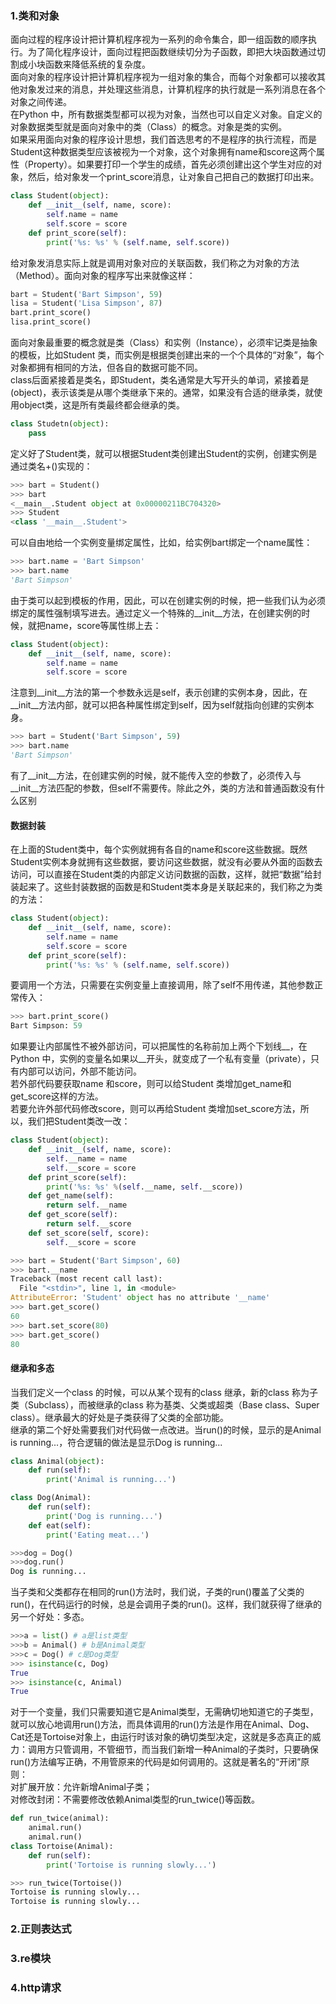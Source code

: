 ### 1.类和对象
面向过程的程序设计把计算机程序视为一系列的命令集合，即一组函数的顺序执行。为了简化程序设计，面向过程把函数继续切分为子函数，即把大块函数通过切割成小块函数来降低系统的复杂度。  
面向对象的程序设计把计算机程序视为一组对象的集合，而每个对象都可以接收其他对象发过来的消息，并处理这些消息，计算机程序的执行就是一系列消息在各个对象之间传递。  
在Python 中，所有数据类型都可以视为对象，当然也可以自定义对象。自定义的对象数据类型就是面向对象中的类（Class）的概念。对象是类的实例。    
如果采用面向对象的程序设计思想，我们首选思考的不是程序的执行流程，而是Student这种数据类型应该被视为一个对象，这个对象拥有name和score这两个属性（Property）。如果要打印一个学生的成绩，首先必须创建出这个学生对应的对象，然后，给对象发一个print_score消息，让对象自己把自己的数据打印出来。  
```python
class Student(object):
    def __init__(self, name, score):
        self.name = name
        self.score = score
    def print_score(self):
        print('%s: %s' % (self.name, self.score))
```
给对象发消息实际上就是调用对象对应的关联函数，我们称之为对象的方法（Method）。面向对象的程序写出来就像这样：
```python
bart = Student('Bart Simpson', 59)
lisa = Student('Lisa Simpson', 87)
bart.print_score()
lisa.print_score()
```
面向对象最重要的概念就是类（Class）和实例（Instance），必须牢记类是抽象的模板，比如Student 类，而实例是根据类创建出来的一个个具体的“对象”，每个对象都拥有相同的方法，但各自的数据可能不同。  
class后面紧接着是类名，即Student，类名通常是大写开头的单词，紧接着是(object)，表示该类是从哪个类继承下来的。通常，如果没有合适的继承类，就使用object类，这是所有类最终都会继承的类。
```python
class Studetn(object):
    pass
```
定义好了Student类，就可以根据Student类创建出Student的实例，创建实例是通过类名+()实现的：
```python
>>> bart = Student()
>>> bart
<__main__.Student object at 0x00000211BC704320>
>>> Student
<class '__main__.Student'>
```
可以自由地给一个实例变量绑定属性，比如，给实例bart绑定一个name属性：
```python
>>> bart.name = 'Bart Simpson'
>>> bart.name
'Bart Simpson'
```
由于类可以起到模板的作用，因此，可以在创建实例的时候，把一些我们认为必须绑定的属性强制填写进去。通过定义一个特殊的__init__方法，在创建实例的时候，就把name，score等属性绑上去：
```python
class Student(object):
    def __init__(self, name, score):
        self.name = name
        self.score = score
```
注意到__init__方法的第一个参数永远是self，表示创建的实例本身，因此，在__init__方法内部，就可以把各种属性绑定到self，因为self就指向创建的实例本身。
```python
>>> bart = Student('Bart Simpson', 59)
>>> bart.name
'Bart Simpson'
```
有了__init__方法，在创建实例的时候，就不能传入空的参数了，必须传入与__init__方法匹配的参数，但self不需要传。除此之外，类的方法和普通函数没有什么区别
#### 数据封装
在上面的Student类中，每个实例就拥有各自的name和score这些数据。既然Student实例本身就拥有这些数据，要访问这些数据，就没有必要从外面的函数去访问，可以直接在Student类的内部定义访问数据的函数，这样，就把“数据”给封装起来了。这些封装数据的函数是和Student类本身是关联起来的，我们称之为类的方法：
```python
class Student(object):
    def __init__(self, name, score):
        self.name = name
        self.score = score
    def print_score(self):
        print('%s: %s' % (self.name, self.score))
```
要调用一个方法，只需要在实例变量上直接调用，除了self不用传递，其他参数正常传入：
```python
>>> bart.print_score()
Bart Simpson: 59
```
如果要让内部属性不被外部访问，可以把属性的名称前加上两个下划线__，在Python 中，实例的变量名如果以__开头，就变成了一个私有变量（private），只有内部可以访问，外部不能访问。  
若外部代码要获取name 和score，则可以给Student 类增加get_name和get_score这样的方法。  
若要允许外部代码修改score，则可以再给Student 类增加set_score方法，所以，我们把Student类改一改：
```python
class Student(object):
    def __init__(self, name, score):
        self.__name = name
        self.__score = score
    def print_score(self):
        print('%s: %s' %(self.__name, self.__score))
    def get_name(self):
        return self.__name
    def get_score(self):
        return self.__score
    def set_score(self, score):
        self.__score = score        
```
```python
>>> bart = Student('Bart Simpson', 60)
>>> bart.__name
Traceback (most recent call last):
  File "<stdin>", line 1, in <module>
AttributeError: 'Student' object has no attribute '__name'
>>> bart.get_score()
60
>>> bart.set_score(80)
>>> bart.get_score()
80
```
#### 继承和多态
当我们定义一个class 的时候，可以从某个现有的class 继承，新的class 称为子类（Subclass），而被继承的class 称为基类、父类或超类（Base class、Super class）。继承最大的好处是子类获得了父类的全部功能。  
继承的第二个好处需要我们对代码做一点改进。当run()的时候，显示的是Animal is running...，符合逻辑的做法是显示Dog is running...
```python
class Animal(object):
    def run(self):
        print('Animal is running...')

class Dog(Animal):
    def run(self):
        print('Dog is running...')
    def eat(self):
        print('Eating meat...')
```
```python
>>>dog = Dog()
>>>dog.run()
Dog is running...
```

当子类和父类都存在相同的run()方法时，我们说，子类的run()覆盖了父类的run()，在代码运行的时候，总是会调用子类的run()。这样，我们就获得了继承的另一个好处：多态。
```python
>>>a = list() # a是list类型
>>>b = Animal() # b是Animal类型
>>>c = Dog() # c是Dog类型
>>> isinstance(c, Dog)
True
>>> isinstance(c, Animal)
True
```

对于一个变量，我们只需要知道它是Animal类型，无需确切地知道它的子类型，就可以放心地调用run()方法，而具体调用的run()方法是作用在Animal、Dog、Cat还是Tortoise对象上，由运行时该对象的确切类型决定，这就是多态真正的威力：调用方只管调用，不管细节，而当我们新增一种Animal的子类时，只要确保run()方法编写正确，不用管原来的代码是如何调用的。这就是著名的“开闭”原则：  
对扩展开放：允许新增Animal子类；  
对修改封闭：不需要修改依赖Animal类型的run_twice()等函数。
```python
def run_twice(animal):
    animal.run()
    animal.run()
class Tortoise(Animal):
    def run(self):
        print('Tortoise is running slowly...')
```
```python
>>> run_twice(Tortoise())
Tortoise is running slowly...
Tortoise is running slowly...
```
### 2.正则表达式

### 3.re模块

### 4.http请求

